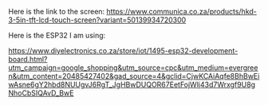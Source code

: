 Here is the link to the screen: 
https://www.communica.co.za/products/hkd-3-5in-tft-lcd-touch-screen?variant=50139934720300

Here is the ESP32 I am using: 

https://www.diyelectronics.co.za/store/iot/1495-esp32-development-board.html?utm_campaign=google_shopping&utm_source=cpc&utm_medium=evergreen&utm_content=20485427402&gad_source=4&gclid=CjwKCAiAqfe8BhBwEiwAsne6gY2hbd8NUUgvJ6RgT_JgHBwDUQOR67EetFojWlj43d7Wrxgf9U8gNhoCbSIQAvD_BwE
